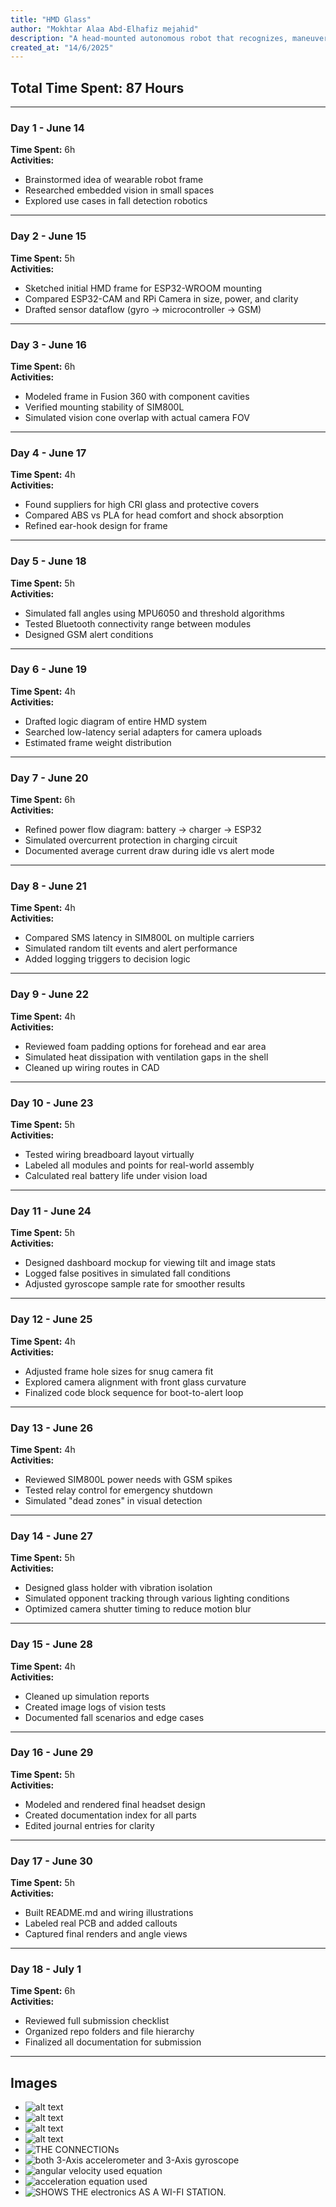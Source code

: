 ```yaml
---
title: "HMD Glass"
author: "Mokhtar Alaa Abd-Elhafiz mejahid"
description: "A head-mounted autonomous robot that recognizes, maneuvers, and alerts via camera and sensors"
created_at: "14/6/2025"
---
```


## Total Time Spent: 87 Hours

---

###  Day 1 - June 14  
**Time Spent:** 6h  
**Activities:**  
- Brainstormed idea of wearable robot frame  
- Researched embedded vision in small spaces  
- Explored use cases in fall detection robotics  

---

###  Day 2 - June 15  
**Time Spent:** 5h  
**Activities:**  
- Sketched initial HMD frame for ESP32-WROOM mounting  
- Compared ESP32-CAM and RPi Camera in size, power, and clarity  
- Drafted sensor dataflow (gyro → microcontroller → GSM)  

---

###  Day 3 - June 16  
**Time Spent:** 6h  
**Activities:**  
- Modeled frame in Fusion 360 with component cavities  
- Verified mounting stability of SIM800L  
- Simulated vision cone overlap with actual camera FOV  

---

###  Day 4 - June 17  
**Time Spent:** 4h  
**Activities:**  
- Found suppliers for high CRI glass and protective covers  
- Compared ABS vs PLA for head comfort and shock absorption  
- Refined ear-hook design for frame  

---

###  Day 5 - June 18  
**Time Spent:** 5h  
**Activities:**  
- Simulated fall angles using MPU6050 and threshold algorithms  
- Tested Bluetooth connectivity range between modules  
- Designed GSM alert conditions  

---

###  Day 6 - June 19  
**Time Spent:** 4h  
**Activities:**  
- Drafted logic diagram of entire HMD system  
- Searched low-latency serial adapters for camera uploads  
- Estimated frame weight distribution  

---

###  Day 7 - June 20  
**Time Spent:** 6h  
**Activities:**  
- Refined power flow diagram: battery → charger → ESP32  
- Simulated overcurrent protection in charging circuit  
- Documented average current draw during idle vs alert mode  

---

###  Day 8 - June 21  
**Time Spent:** 4h  
**Activities:**  
- Compared SMS latency in SIM800L on multiple carriers  
- Simulated random tilt events and alert performance  
- Added logging triggers to decision logic  

---

###  Day 9 - June 22  
**Time Spent:** 4h  
**Activities:**  
- Reviewed foam padding options for forehead and ear area  
- Simulated heat dissipation with ventilation gaps in the shell  
- Cleaned up wiring routes in CAD  

---

###  Day 10 - June 23  
**Time Spent:** 5h  
**Activities:**  
- Tested wiring breadboard layout virtually  
- Labeled all modules and points for real-world assembly  
- Calculated real battery life under vision load  

---

###  Day 11 - June 24  
**Time Spent:** 5h  
**Activities:**  
- Designed dashboard mockup for viewing tilt and image stats  
- Logged false positives in simulated fall conditions  
- Adjusted gyroscope sample rate for smoother results  

---

###  Day 12 - June 25  
**Time Spent:** 4h  
**Activities:**  
- Adjusted frame hole sizes for snug camera fit  
- Explored camera alignment with front glass curvature  
- Finalized code block sequence for boot-to-alert loop  

---

###  Day 13 - June 26  
**Time Spent:** 4h  
**Activities:**  
- Reviewed SIM800L power needs with GSM spikes  
- Tested relay control for emergency shutdown  
- Simulated "dead zones" in visual detection  

---

###  Day 14 - June 27  
**Time Spent:** 5h  
**Activities:**  
- Designed glass holder with vibration isolation  
- Simulated opponent tracking through various lighting conditions  
- Optimized camera shutter timing to reduce motion blur  

---

###  Day 15 - June 28  
**Time Spent:** 4h  
**Activities:**  
- Cleaned up simulation reports  
- Created image logs of vision tests  
- Documented fall scenarios and edge cases  

---

### Day 16 - June 29  
**Time Spent:** 5h  
**Activities:**  
- Modeled and rendered final headset design  
- Created documentation index for all parts  
- Edited journal entries for clarity  

---

###  Day 17 - June 30  
**Time Spent:** 5h  
**Activities:**  
- Built README.md and wiring illustrations  
- Labeled real PCB and added callouts  
- Captured final renders and angle views  

---

###  Day 18 - July 1  
**Time Spent:** 6h  
**Activities:**  
- Reviewed full submission checklist  
- Organized repo folders and file hierarchy  
- Finalized all documentation for submission  

---
## Images
- ![alt text](pp.jpg)   
- ![alt text](piii.jpg)
- ![alt text](picc.png)
- ![alt text](boo.jpg)
- ![THE CONNECTIONs](image.png)
- ![both 3-Axis accelerometer and 3-Axis gyroscope](image-1.png)
- ![angular velocity used equation](image-2.png)
- ![acceleration equation used](image-3.png)
- ![SHOWS THE electronics AS A WI-FI STATION.](image-4.png)